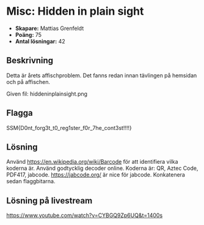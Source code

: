 # Misc: Hidden in plain sight 

- **Skapare:** Mattias Grenfeldt
- **Poäng:** 75
- **Antal lösningar:** 42

## Beskrivning

Detta är årets affischproblem. Det fanns redan innan tävlingen på hemsidan och på affischen. 

Given fil: hiddeninplainsight.png

## Flagga

SSM{D0nt_forg3t_t0_reg1ster_f0r_7he_cont3st!!!!}

## Lösning

Använd https://en.wikipedia.org/wiki/Barcode för att identifiera vilka koderna är. 
Använd godtycklig decoder online.
Koderna är: QR, Aztec Code, PDF417, jabcode.
https://jabcode.org/ är nice för jabcode.
Konkatenera sedan flaggbitarna.

## Lösning på livestream

https://www.youtube.com/watch?v=CYBGQ9Zp6UQ&t=1400s


